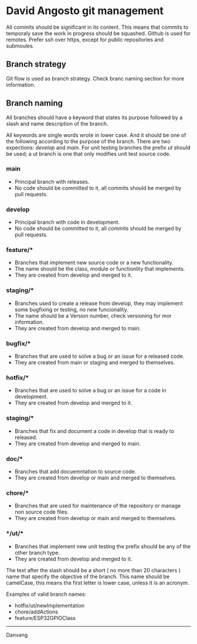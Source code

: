 # David Angosto git management

All commits should be significant in its content. This means that commits to temporaly save the work in progress should be squashed.
Github is used for remotes. Prefer ssh over https, except for public repositories and submoules.

## Branch strategy

Git flow is used as branch strategy. Check branc naming section for more information.

## Branch naming

All branches should have a keyword that states its purpose followed by a slash and name description of the branch.

All keywords are single words wrote in lower case. And it should be one of the following according to the purpose of the branch.
There are two expections: *develop* and *main*. For unit testing branches the prefix *ut* should be used; a ut branch is one that only modifies unit test source code.

### main 

* Principal branch with releases.
* No code should be committed to it, all commits should be merged by pull requests.

### develop 

* Principal branch with code in development.
* No code should be committed to it, all commits should be merged by pull requests. 

### feature/\*

* Branches that implement new source code or a new functionality.
* The name should be the class, module or functionlity that implements.
* They are created from develop and merged to it.

### staging/\*

* Branches used to create a release from develop, they may implement some bugfixing or testing, no new funcionality.
* The name should be a Version number, check versioning for mor information.
* They are created from develop and merged to main.

### bugfix/\*

* Branches that are used to solve a bug or an issue for a released code.
* They are created from main or staging and merged to themselves.

### hotfix/\*

* Branches that are used to solve a bug or an issue for a code in development.
* They are created from develop and merged to it.

### staging/\*

* Branches that fix and document a code in develop that is ready to released.
* They are created from develop and merged to main.

### doc/\*

* Branches that add docuemntation to source code.
* They are created from develop or main and merged to themselves.

### chore/\*

* Branches that are used for maintenance of the repository or manage non source code files.
* They are created from develop or main and merged to themselves.

### \*/ut/\*

* Branches that implement new unit testing the prefix should be any of the other branch type.
* They are created from develop and merged to it.


The text after the slash should be a short ( no more than 20 characters ) name that specify the objective of the branch.
This name should be camelCase, this means the first letter is lower case, unless it is an acronym.

Examples of valid branch names:

- hotfix/ut/newImplementation
- chore/addActions
- feature/ESP32GPIOClass

---

Danvang